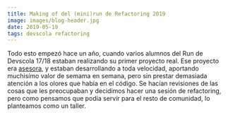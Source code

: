 ```yaml
---
title: Making of del (mini)run de Refactoring 2019
image: images/blog-header.jpg
date: 2019-05-19
tags: devscola refactoring
---
```


Todo esto empezó hace un año, cuando varios alumnos del Run de Devscola 17/18 estaban realizando su primer proyecto real. Ese proyecto era [asesora](), y estaban desarrollando a toda velocidad, aportando muchisímo valor de semama en semana, pero sin prestar demasiada atención a los olores que había en el código. Se hacían revisiones de las cosas que les preocupaban y decidimos hacer una sesión de refactoring, pero como pensamos que podía servir para el resto de comunidad, lo planteamos como un taller.
